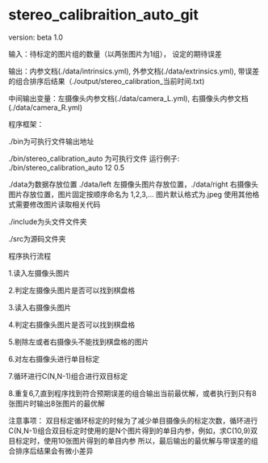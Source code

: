 # stereo_calibraition_auto_git

version: beta 1.0

输入：待标定的图片组的数量（以两张图片为1组）， 设定的期待误差

输出：内参文档(./data/intrinsics.yml), 外参文档(./data/extrinsics.yml), 带误差的组合排序后结果（./output/stereo_calibration_当前时间.txt)

中间输出变量：左摄像头内参文档(./data/camera_L.yml), 右摄像头内参文档(./data/camera_R.yml)

程序框架：

./bin为可执行文件输出地址 

./bin/stereo_calibration_auto 为可执行文件 运行例子: ./bin/stereo_calibration_auto 12 0.5

./data为数据存放位置  ./data/left 左摄像头图片存放位置，./data/right 右摄像头图片存放位置，图片固定按顺序命名为 1,2,3,...  图片默认格式为.jpeg 使用其他格式需要修改图片读取相关代码

./include为头文件文件夹

./src为源码文件夹


程序执行流程

1.读入左摄像头图片

2.判定左摄像头图片是否可以找到棋盘格

3.读入右摄像头图片

4.判定右摄像头图片是否可以找到棋盘格

5.剔除左或者右摄像头不能找到棋盘格的图片

6.对左右摄像头进行单目标定

7.循环进行C(N,N-1)组合进行双目标定

8.重复6,7,直到程序找到符合预期误差的组合输出当前最优解，或者执行到只有8张图片时输出8张图片的最优解

注意事项：
双目标定循环标定的时候为了减少单目摄像头的标定次数，循环进行C(N,N-1)组合双目标定时使用的是N个图片得到的单目内参，例如，求C(10,9)双目标定时，使用10张图片得到的单目内参
所以，最后输出的最优解与带误差的组合排序后结果会有微小差异
